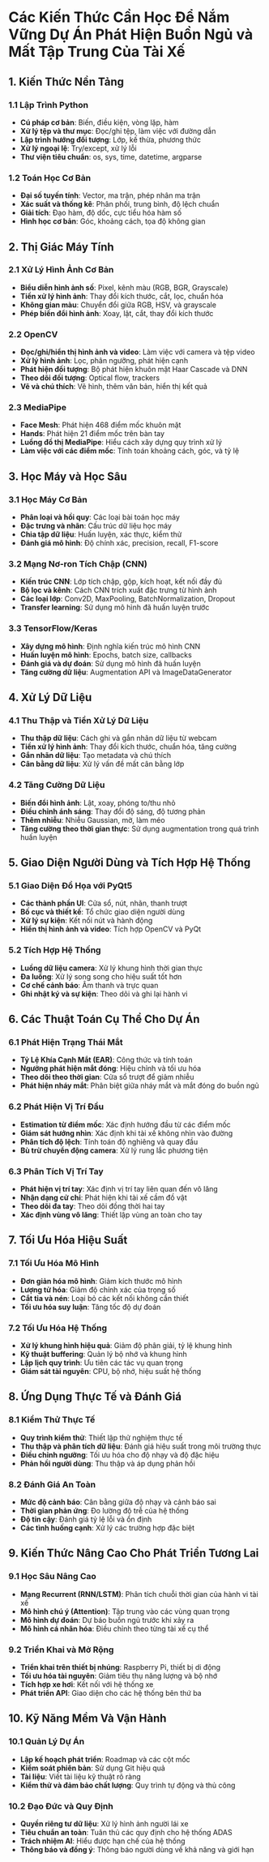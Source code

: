 # Các Kiến Thức Cần Học Để Nắm Vững Dự Án Phát Hiện Buồn Ngủ và Mất Tập Trung Của Tài Xế

## 1. Kiến Thức Nền Tảng

### 1.1 Lập Trình Python
- **Cú pháp cơ bản**: Biến, điều kiện, vòng lặp, hàm
- **Xử lý tệp và thư mục**: Đọc/ghi tệp, làm việc với đường dẫn
- **Lập trình hướng đối tượng**: Lớp, kế thừa, phương thức
- **Xử lý ngoại lệ**: Try/except, xử lý lỗi
- **Thư viện tiêu chuẩn**: os, sys, time, datetime, argparse

### 1.2 Toán Học Cơ Bản
- **Đại số tuyến tính**: Vector, ma trận, phép nhân ma trận
- **Xác suất và thống kê**: Phân phối, trung bình, độ lệch chuẩn
- **Giải tích**: Đạo hàm, độ dốc, cực tiểu hóa hàm số
- **Hình học cơ bản**: Góc, khoảng cách, tọa độ không gian

## 2. Thị Giác Máy Tính

### 2.1 Xử Lý Hình Ảnh Cơ Bản
- **Biểu diễn hình ảnh số**: Pixel, kênh màu (RGB, BGR, Grayscale)
- **Tiền xử lý hình ảnh**: Thay đổi kích thước, cắt, lọc, chuẩn hóa
- **Không gian màu**: Chuyển đổi giữa RGB, HSV, và grayscale
- **Phép biến đổi hình ảnh**: Xoay, lật, cắt, thay đổi kích thước

### 2.2 OpenCV
- **Đọc/ghi/hiển thị hình ảnh và video**: Làm việc với camera và tệp video
- **Xử lý hình ảnh**: Lọc, phân ngưỡng, phát hiện cạnh
- **Phát hiện đối tượng**: Bộ phát hiện khuôn mặt Haar Cascade và DNN
- **Theo dõi đối tượng**: Optical flow, trackers
- **Vẽ và chú thích**: Vẽ hình, thêm văn bản, hiển thị kết quả

### 2.3 MediaPipe
- **Face Mesh**: Phát hiện 468 điểm mốc khuôn mặt
- **Hands**: Phát hiện 21 điểm mốc trên bàn tay
- **Luồng đồ thị MediaPipe**: Hiểu cách xây dựng quy trình xử lý
- **Làm việc với các điểm mốc**: Tính toán khoảng cách, góc, và tỷ lệ

## 3. Học Máy và Học Sâu

### 3.1 Học Máy Cơ Bản
- **Phân loại và hồi quy**: Các loại bài toán học máy
- **Đặc trưng và nhãn**: Cấu trúc dữ liệu học máy
- **Chia tập dữ liệu**: Huấn luyện, xác thực, kiểm thử
- **Đánh giá mô hình**: Độ chính xác, precision, recall, F1-score

### 3.2 Mạng Nơ-ron Tích Chập (CNN)
- **Kiến trúc CNN**: Lớp tích chập, gộp, kích hoạt, kết nối đầy đủ
- **Bộ lọc và kênh**: Cách CNN trích xuất đặc trưng từ hình ảnh
- **Các loại lớp**: Conv2D, MaxPooling, BatchNormalization, Dropout
- **Transfer learning**: Sử dụng mô hình đã huấn luyện trước

### 3.3 TensorFlow/Keras
- **Xây dựng mô hình**: Định nghĩa kiến trúc mô hình CNN
- **Huấn luyện mô hình**: Epochs, batch size, callbacks
- **Đánh giá và dự đoán**: Sử dụng mô hình đã huấn luyện
- **Tăng cường dữ liệu**: Augmentation API và ImageDataGenerator

## 4. Xử Lý Dữ Liệu

### 4.1 Thu Thập và Tiền Xử Lý Dữ Liệu
- **Thu thập dữ liệu**: Cách ghi và gắn nhãn dữ liệu từ webcam
- **Tiền xử lý hình ảnh**: Thay đổi kích thước, chuẩn hóa, tăng cường
- **Gắn nhãn dữ liệu**: Tạo metadata và chú thích
- **Cân bằng dữ liệu**: Xử lý vấn đề mất cân bằng lớp

### 4.2 Tăng Cường Dữ Liệu
- **Biến đổi hình ảnh**: Lật, xoay, phóng to/thu nhỏ
- **Điều chỉnh ánh sáng**: Thay đổi độ sáng, độ tương phản
- **Thêm nhiễu**: Nhiễu Gaussian, mờ, làm méo
- **Tăng cường theo thời gian thực**: Sử dụng augmentation trong quá trình huấn luyện

## 5. Giao Diện Người Dùng và Tích Hợp Hệ Thống

### 5.1 Giao Diện Đồ Họa với PyQt5
- **Các thành phần UI**: Cửa sổ, nút, nhãn, thanh trượt
- **Bố cục và thiết kế**: Tổ chức giao diện người dùng
- **Xử lý sự kiện**: Kết nối nút và hành động
- **Hiển thị hình ảnh và video**: Tích hợp OpenCV và PyQt

### 5.2 Tích Hợp Hệ Thống
- **Luồng dữ liệu camera**: Xử lý khung hình thời gian thực
- **Đa luồng**: Xử lý song song cho hiệu suất tốt hơn
- **Cơ chế cảnh báo**: Âm thanh và trực quan
- **Ghi nhật ký và sự kiện**: Theo dõi và ghi lại hành vi

## 6. Các Thuật Toán Cụ Thể Cho Dự Án

### 6.1 Phát Hiện Trạng Thái Mắt
- **Tỷ Lệ Khía Cạnh Mắt (EAR)**: Công thức và tính toán
- **Ngưỡng phát hiện mắt đóng**: Hiệu chỉnh và tối ưu hóa
- **Theo dõi theo thời gian**: Cửa sổ trượt để giảm nhiễu
- **Phát hiện nháy mắt**: Phân biệt giữa nháy mắt và mắt đóng do buồn ngủ

### 6.2 Phát Hiện Vị Trí Đầu
- **Estimation từ điểm mốc**: Xác định hướng đầu từ các điểm mốc
- **Giám sát hướng nhìn**: Xác định khi tài xế không nhìn vào đường
- **Phân tích độ lệch**: Tính toán độ nghiêng và quay đầu
- **Bù trừ chuyển động camera**: Xử lý rung lắc phương tiện

### 6.3 Phân Tích Vị Trí Tay
- **Phát hiện vị trí tay**: Xác định vị trí tay liên quan đến vô lăng
- **Nhận dạng cử chỉ**: Phát hiện khi tài xế cầm đồ vật
- **Theo dõi đa tay**: Theo dõi đồng thời hai tay
- **Xác định vùng vô lăng**: Thiết lập vùng an toàn cho tay

## 7. Tối Ưu Hóa Hiệu Suất

### 7.1 Tối Ưu Hóa Mô Hình
- **Đơn giản hóa mô hình**: Giảm kích thước mô hình
- **Lượng tử hóa**: Giảm độ chính xác của trọng số
- **Cắt tỉa và nén**: Loại bỏ các kết nối không cần thiết
- **Tối ưu hóa suy luận**: Tăng tốc độ dự đoán

### 7.2 Tối Ưu Hóa Hệ Thống
- **Xử lý khung hình hiệu quả**: Giảm độ phân giải, tỷ lệ khung hình
- **Kỹ thuật buffering**: Quản lý bộ nhớ và khung hình
- **Lập lịch quy trình**: Ưu tiên các tác vụ quan trọng
- **Giám sát tài nguyên**: CPU, bộ nhớ, hiệu suất hệ thống

## 8. Ứng Dụng Thực Tế và Đánh Giá

### 8.1 Kiểm Thử Thực Tế
- **Quy trình kiểm thử**: Thiết lập thử nghiệm thực tế
- **Thu thập và phân tích dữ liệu**: Đánh giá hiệu suất trong môi trường thực
- **Điều chỉnh ngưỡng**: Tối ưu hóa cho độ nhạy và độ đặc hiệu
- **Phản hồi người dùng**: Thu thập và áp dụng phản hồi

### 8.2 Đánh Giá An Toàn
- **Mức độ cảnh báo**: Cân bằng giữa độ nhạy và cảnh báo sai
- **Thời gian phản ứng**: Đo lường độ trễ của hệ thống
- **Độ tin cậy**: Đánh giá tỷ lệ lỗi và ổn định
- **Các tình huống cạnh**: Xử lý các trường hợp đặc biệt

## 9. Kiến Thức Nâng Cao Cho Phát Triển Tương Lai

### 9.1 Học Sâu Nâng Cao
- **Mạng Recurrent (RNN/LSTM)**: Phân tích chuỗi thời gian của hành vi tài xế
- **Mô hình chú ý (Attention)**: Tập trung vào các vùng quan trọng
- **Mô hình dự đoán**: Dự báo buồn ngủ trước khi xảy ra
- **Mô hình cá nhân hóa**: Điều chỉnh theo từng tài xế cụ thể

### 9.2 Triển Khai và Mở Rộng
- **Triển khai trên thiết bị nhúng**: Raspberry Pi, thiết bị di động
- **Tối ưu hóa tài nguyên**: Giảm tiêu thụ năng lượng và bộ nhớ
- **Tích hợp xe hơi**: Kết nối với hệ thống xe
- **Phát triển API**: Giao diện cho các hệ thống bên thứ ba

## 10. Kỹ Năng Mềm Và Vận Hành

### 10.1 Quản Lý Dự Án
- **Lập kế hoạch phát triển**: Roadmap và các cột mốc
- **Kiểm soát phiên bản**: Sử dụng Git hiệu quả
- **Tài liệu**: Viết tài liệu kỹ thuật rõ ràng
- **Kiểm thử và đảm bảo chất lượng**: Quy trình tự động và thủ công

### 10.2 Đạo Đức và Quy Định
- **Quyền riêng tư dữ liệu**: Xử lý hình ảnh người lái xe
- **Tiêu chuẩn an toàn**: Tuân thủ các quy định cho hệ thống ADAS
- **Trách nhiệm AI**: Hiểu được hạn chế của hệ thống
- **Thông báo và đồng ý**: Thông báo người dùng về khả năng và giới hạn
